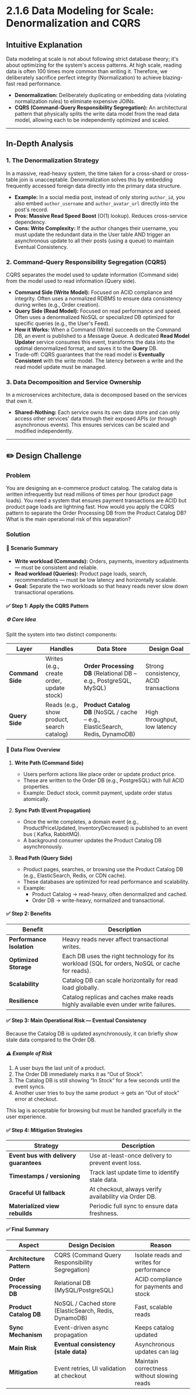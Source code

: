 # 2.1.6 Data Modeling for Scale: Denormalization and CQRS

## Intuitive Explanation

Data modeling at scale is not about following strict database theory; it's about optimizing for the system's access
patterns. At high scale, reading data is often $100$ times more common than writing it. Therefore, we deliberately
sacrifice perfect integrity ($\text{Normalization}$) to achieve blazing-fast read performance.

- **Denormalization:** Deliberately duplicating or embedding data (violating normalization rules) to eliminate
  expensive $\text{JOINs}$.
- **CQRS (Command-Query Responsibility Segregation):** An architectural pattern that physically splits the write data
  model from the read data model, allowing each to be independently optimized and scaled.

---

## In-Depth Analysis

### 1. The Denormalization Strategy

In a massive, read-heavy system, the time taken for a cross-shard or cross-table join is unacceptable. Denormalization
solves this by embedding frequently accessed foreign data directly into the primary data structure.

- **Example:** In a social media post, instead of only storing `author_id`, you also embed `author_username` and
  `author_avatar_url` directly into the post's record.
- **Pros: Massive Read Speed Boost** ($\text{O}(1)$ lookup). Reduces cross-service dependency.
- **Cons: Write Complexity:** If the author changes their username, you must update the redundant data in
  the $\text{User}$ table $\text{AND}$ trigger an asynchronous update to all their posts (using a queue) to maintain
  Eventual Consistency.

### 2. Command-Query Responsibility Segregation (CQRS)

$\text{CQRS}$ separates the model used to update information ($\text{Command}$ side) from the model used to read
information ($\text{Query}$ side).

- **Command Side (Write Model):** Focused on $\text{ACID}$ compliance and integrity. Often uses a
  normalized $\text{RDBMS}$ to ensure data consistency during writes (e.g., Order creation).
- **Query Side (Read Model):** Focused on read performance and speed. Often uses a denormalized $\text{NoSQL}$ or
  specialized $\text{DB}$ optimized for specific queries (e.g., the User's Feed).
- **How it Works:** When a $\text{Command}$ ($\text{Write}$) succeeds on the $\text{Command}$ $\text{DB}$, an event is
  published to a $\text{Message}$ $\text{Queue}$. A dedicated **Read Model Updater** service consumes this event,
  transforms the data into the optimal denormalized format, and saves it to the **Query** $\text{DB}$.
- Trade-off: $\text{CQRS}$ guarantees that the read model is **Eventually Consistent** with the write model. The latency
  between a write and the read model update must be managed.

### 3. Data Decomposition and Service Ownership

In a microservices architecture, data is decomposed based on the services that own it.

- **Shared-Nothing:** Each service owns its own data store and can only access other services' data through their
  exposed $\text{APIs}$ (or through asynchronous events). This ensures services can be scaled and modified
  independently.

---

## ✏️ Design Challenge

### Problem

You are designing an e-commerce product catalog. The catalog data is written infrequently but read millions of times per
hour (product page loads). You need a system that ensures payment transactions are $\text{ACID}$ but product page loads
are lightning fast. How would you apply the CQRS pattern to separate the $\text{Order}$ $\text{Processing}$ $\text{DB}$
from the $\text{Product}$ $\text{Catalog}$ $\text{DB}$? What is the main operational risk of this separation?

### Solution

#### 🧩 Scenario Summary

- **Write workload (Commands):** Orders, payments, inventory adjustments — must be consistent and reliable.
- **Read workload (Queries):** Product page loads, search, recommendations — must be low latency and horizontally
  scalable.
- **Goal:** Separate the two workloads so that heavy reads never slow down transactional operations.

#### ✅ Step 1: Apply the CQRS Pattern

##### ⚙️ Core Idea

Split the system into two distinct components:

| Layer            | Handles                                    | Data Store                                                                    | Design Goal                           |
|------------------|--------------------------------------------|-------------------------------------------------------------------------------|---------------------------------------|
| **Command Side** | Writes (e.g., create order, update stock)  | **Order Processing DB** (Relational DB – e.g., PostgreSQL, MySQL)             | Strong consistency, ACID transactions |
| **Query Side**   | Reads (e.g., show product, search catalog) | **Product Catalog DB** (NoSQL / cache – e.g., ElasticSearch, Redis, DynamoDB) | High throughput, low latency          |

#### 🧠 Data Flow Overview

1. **Write Path (Command Side)**
    - Users perform actions like place order or update product price.
    - These are written to the Order DB (e.g., PostgreSQL) with full ACID properties.
    - Example: Deduct stock, commit payment, update order status atomically.

2. **Sync Path (Event Propagation)**
    - Once the write completes, a domain event (e.g., ProductPriceUpdated, InventoryDecreased) is published to an event
      bus (
      Kafka, RabbitMQ).
    - A background consumer updates the Product Catalog DB asynchronously.

3. **Read Path (Query Side)**

    - Product pages, searches, or browsing use the Product Catalog DB (e.g., ElasticSearch, Redis, or CDN cache).
    - These databases are optimized for read performance and scalability.
    - Example:
        - Product Catalog → read-heavy, often denormalized and cached.
        - Order DB → write-heavy, normalized and transactional.

#### ✅ Step 2: Benefits

| Benefit                   | Description                                                                                    |
|---------------------------|------------------------------------------------------------------------------------------------|
| **Performance Isolation** | Heavy reads never affect transactional writes.                                                 |
| **Optimized Storage**     | Each DB uses the right technology for its workload (SQL for orders, NoSQL or cache for reads). |
| **Scalability**           | Catalog DB can scale horizontally for read load globally.                                      |
| **Resilience**            | Catalog replicas and caches make reads highly available even under write failures.             |

#### ✅ Step 3: Main Operational Risk — Eventual Consistency

Because the Catalog DB is updated asynchronously, it can briefly show stale data compared to the Order DB.

##### ⚠️ Example of Risk

1. A user buys the last unit of a product.
2. The Order DB immediately marks it as “Out of Stock”.
3. The Catalog DB is still showing “In Stock” for a few seconds until the event syncs.
4. Another user tries to buy the same product → gets an “Out of stock” error at checkout.

This lag is acceptable for browsing but must be handled gracefully in the user experience.

#### ✅ Step 4: Mitigation Strategies

| Strategy                               | Description                                           |
|----------------------------------------|-------------------------------------------------------|
| **Event bus with delivery guarantees** | Use at-least-once delivery to prevent event loss.     |
| **Timestamps / versioning**            | Track last update time to identify stale data.        |
| **Graceful UI fallback**               | At checkout, always verify availability via Order DB. |
| **Materialized view rebuilds**         | Periodic full sync to ensure data freshness.          |

#### ✅ Final Summary

| Aspect                   | Design Decision                                       | Reason                                     |
|--------------------------|-------------------------------------------------------|--------------------------------------------|
| **Architecture Pattern** | CQRS (Command Query Responsibility Segregation)       | Isolate reads and writes for performance   |
| **Order Processing DB**  | Relational DB (MySQL/PostgreSQL)                      | ACID compliance for payments and stock     |
| **Product Catalog DB**   | NoSQL / Cached store (ElasticSearch, Redis, DynamoDB) | Fast, scalable reads                       |
| **Sync Mechanism**       | Event-driven async propagation                        | Keeps catalog updated                      |
| **Main Risk**            | **Eventual consistency (stale data)**                 | Asynchronous updates can lag               |
| **Mitigation**           | Event retries, UI validation at checkout              | Maintain correctness without slowing reads |
